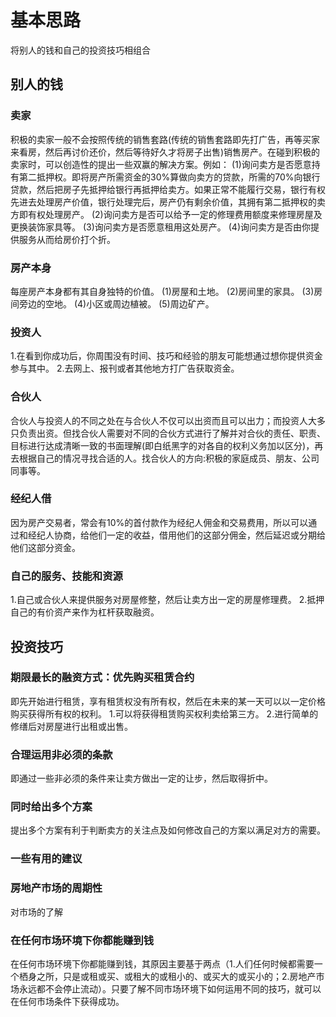 # 基本思路
将别人的钱和自己的投资技巧相组合

## 别人的钱
### 卖家
  积极的卖家一般不会按照传统的销售套路(传统的销售套路即先打广告，再等买家来看房，然后再讨价还价，然后等待好久才将房子出售)销售房产。在碰到积极的卖家时，可以创造性的提出一些双赢的解决方案。例如：
  (1)询问卖方是否愿意持有第二抵押权。即将房产所需资金的30%算做向卖方的贷款，所需的70%向银行贷款，然后把房子先抵押给银行再抵押给卖方。如果正常不能履行交易，银行有权先进去处理房产价值，银行处理完后，房产仍有剩余价值，其拥有第二抵押权的卖方即有权处理房产。
  (2)询问卖方是否可以给予一定的修理费用额度来修理房屋及更换装饰家具等。
  (3)询问卖方是否愿意租用这处房产。
  (4)询问卖方是否由你提供服务从而给房价打个折。

### 房产本身
  每座房产本身都有其自身独特的价值。
  (1)房屋和土地。
  (2)房间里的家具。
  (3)房间旁边的空地。
  (4)小区或周边植被。
  (5)周边矿产。
### 投资人
  1.在看到你成功后，你周围没有时间、技巧和经验的朋友可能想通过想你提供资金参与其中。
  2.去网上、报刊或者其他地方打广告获取资金。
### 合伙人
  合伙人与投资人的不同之处在与合伙人不仅可以出资而且可以出力；而投资人大多只负责出资。但找合伙人需要对不同的合伙方式进行了解并对合伙的责任、职责、目标进行达成清晰一致的书面理解(即白纸黑字的对各自的权利义务加以区分)，再去根据自己的情况寻找合适的人。找合伙人的方向:积极的家庭成员、朋友、公司同事等。

### 经纪人借
  因为房产交易者，常会有10%的首付款作为经纪人佣金和交易费用，所以可以通过和经纪人协商，给他们一定的收益，借用他们的这部分佣金，然后延迟或分期给他们这部分资金。
### 自己的服务、技能和资源
  1.自己或合伙人来提供服务对房屋修整，然后让卖方出一定的房屋修理费。
  2.抵押自己的有价资产来作为杠杆获取融资。

## 投资技巧
### 期限最长的融资方式：优先购买租赁合约
即先开始进行租赁，享有租赁权没有所有权，然后在未来的某一天可以以一定价格购买获得所有权的权利。
1.可以将获得租赁购买权利卖给第三方。
2.进行简单的修缮后对房屋进行出租或出售。

### 合理运用非必须的条款
即通过一些非必须的条件来让卖方做出一定的让步，然后取得折中。
### 同时给出多个方案
提出多个方案有利于判断卖方的关注点及如何修改自己的方案以满足对方的需要。
### 一些有用的建议
### 房地产市场的周期性
对市场的了解
### 在任何市场环境下你都能赚到钱
在任何市场环境下你都能赚到钱，其原因主要基于两点（1.人们任何时候都需要一个栖身之所，只是或租或买、或租大的或租小的、或买大的或买小的；2.房地产市场永远都不会停止流动）。只要了解不同市场环境下如何运用不同的技巧，就可以在任何市场条件下获得成功。
